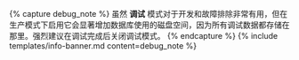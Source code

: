 {% capture debug_note %}
虽然 **调试** 模式对于开发和故障排除非常有用，但在生产模式下启用它会显著增加数据库使用的磁盘空间，因为所有调试数据都存储在那里。强烈建议在调试完成后关闭调试模式。
{% endcapture %}
{% include templates/info-banner.md content=debug_note %}